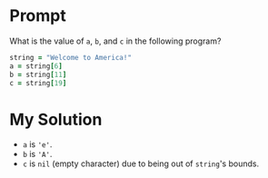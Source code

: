 # Prompt

What is the value of `a`, `b`, and `c` in the following program?

```ruby
string = "Welcome to America!"
a = string[6]
b = string[11]
c = string[19]
```

# My Solution

- `a` is `'e'`.
- `b` is `'A'`.
- `c` is `nil` (empty character) due to being out of `string`'s bounds.
